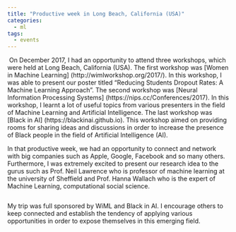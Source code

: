 ```yaml
---
title: "Productive week in Long Beach, California (USA)"
categories:
  - ml
tags:
  - events
---
```


<img src="/desktop/me.JPG" class="align-center" alt="">
On December 2017, I had an opportunity to attend three workshops, which were held at Long Beach, California (USA). 
The first workshop was [Women in Machine Learning] (http://wimlworkshop.org/2017/). In this workshop, I was able to present our 
poster titled “Reducing Students Dropout Rates: A Machine Learning Approach”. 
The second workshop was [Neural Information Processing Systems] (https://nips.cc/Conferences/2017). 
In this workshop, I learnt a lot of useful topics from various presenters in the field of Machine Learning and Artificial Intelligence. The last workshop was [Black in AI] (https://blackinai.github.io). This workshop aimed on providing rooms for sharing ideas and discussions in order to increase the presence of Black people in the field of Artificial Intelligence (AI).

<img src="/desktop/hanna.JPG" class="align-center" alt="">

In that productive week, we had an opportunity to connect and network with big companies such as Apple, Google, Facebook and so many others. Furthermore, I was extremely excited to present our research idea to the gurus such as Prof. Neil Lawrence who is professor of machine learning at the university of Sheffield and Prof. Hanna Wallach who is the expert of Machine Learning, computational social science.

<img src="/desktop/neil.JPG" class="align-center" alt="">

My trip was full sponsored by WiML and Black in AI. I encourage others to keep connected and establish the tendency of applying various opportunities in order to expose themselves in this emerging field.
